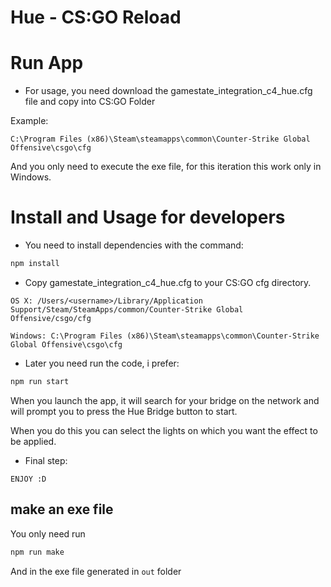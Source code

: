 # Hue - CS:GO Reload

# Run App
* For usage, you need download the gamestate_integration_c4_hue.cfg file and copy into CS:GO Folder

Example:

`C:\Program Files (x86)\Steam\steamapps\common\Counter-Strike Global Offensive\csgo\cfg`

And you only need to execute the exe file, for this iteration this work only in Windows.

# Install and Usage for developers

* You need to install dependencies with the command:
```bash
npm install
```

* Copy gamestate_integration_c4_hue.cfg to your CS:GO cfg directory.

```text
OS X: /Users/<username>/Library/Application Support/Steam/SteamApps/common/Counter-Strike Global Offensive/csgo/cfg
```

```text
Windows: C:\Program Files (x86)\Steam\steamapps\common\Counter-Strike Global Offensive\csgo\cfg
```

* Later you need run the code, i prefer:
```bash
npm run start
```

When you launch the app, it will search for your bridge on the network and will prompt you to press the Hue Bridge button to start.


When you do this you can select the lights on which you want the effect to be applied.

* Final step:
```text
ENJOY :D
```

## make an exe file

You only need run
```bash
npm run make
```
And in the exe file generated in `out` folder 

